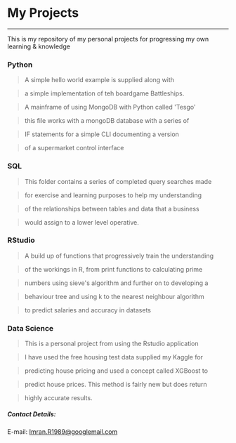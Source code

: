 # My Projects

---

This is my repository of my personal projects for progressing my own learning & knowledge


### Python

> A simple hello world example is supplied along with

> a simple implementation of teh boardgame Battleships.

> A mainframe of using MongoDB with Python called 'Tesgo'

> this file works with a mongoDB database with a series of

> IF statements for a simple CLI documenting a version

> of a supermarket control interface



### SQL

> This folder contains a series of completed query searches made

> for exercise and learning purposes to help my understanding

> of the relationships between tables and data that a business

> would assign to a lower level operative.



### RStudio

> A build up of functions that progressively train the understanding

> of the workings in R, from print functions to calculating prime

> numbers using sieve's algorithm and further on to developing a

> behaviour tree and using k to the nearest neighbour algorithm

> to predict salaries and accuracy in datasets



### Data Science
> This is a personal project from using the Rstudio application

> I have used the free housing test data supplied my Kaggle for

> predicting house pricing and used a concept called XGBoost to

> predict house prices. This method is fairly new but does return

> highly accurate results.



##### Contact Details:

E-mail: Imran.R1989@googlemail.com
